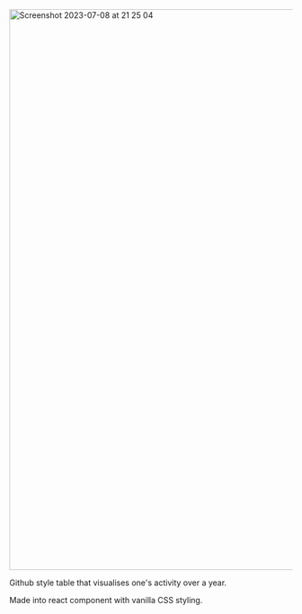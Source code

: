 <img width="998" alt="Screenshot 2023-07-08 at 21 25 04" src="https://github.com/SayYoungMan/github-contribution-table/assets/3970356/229a8863-e665-4622-b316-8df876ea66d1">

Github style table that visualises one's activity over a year.

Made into react component with vanilla CSS styling.
